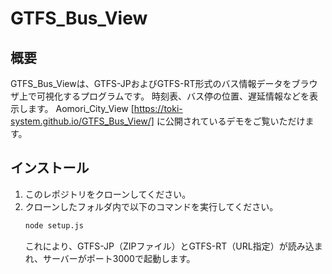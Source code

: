 # GTFS_Bus_View

## 概要
GTFS_Bus_Viewは、GTFS-JPおよびGTFS-RT形式のバス情報データをブラウザ上で可視化するプログラムです。
時刻表、バス停の位置、遅延情報などを表示します。
Aomori_City_View [https://toki-system.github.io/GTFS_Bus_View/] に公開されているデモをご覧いただけます。

## インストール
1. このレポジトリをクローンしてください。
2. クローンしたフォルダ内で以下のコマンドを実行してください。
    ```sh
    node setup.js
    ```
   これにより、GTFS-JP（ZIPファイル）とGTFS-RT（URL指定）が読み込まれ、サーバーがポート3000で起動します。

